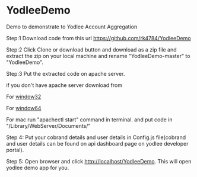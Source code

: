 # YodleeDemo
Demo to demonstrate  to Yodlee Account Aggregation

Step:1 Download code from this url https://github.com/rk4784/YodleeDemo

Step:2 Click Clone or download button and download as a zip file and extract the zip on your local machine and rename "YodleeDemo-master" to "YodleeDemo".

Step:3 Put the extracted code on apache server.
  
  if you don't have apache server download from 
  
  For <a href="https://www.apachelounge.com/download/VC15/binaries/httpd-2.4.27-Win32-VC15.zip">window32</a>
  
  For <a href="https://www.apachelounge.com/download/VC15/binaries/httpd-2.4.27-Win64-VC15.zip">window64</a>
  
  For mac run "apachectl start" command in terminal. and put code in "/Library/WebServer/Documents/"

Step 4: Put your cobrand details and user details in Config.js file(cobrand and user details can be found on api dashboard page on yodlee developer portal).

Step 5: Open browser and  click <a href="http://localhost/YodleeDemo" target="_blank">http://localhost/YodleeDemo</a>. This will open yodlee demo app for you.




